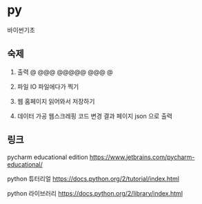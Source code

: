 py
==

바이썬기초

## 숙제

1. 출력
@
@@@
@@@@@
@@@
@

2. 파일 IO
파일에다가 찍기

3. 웹
홈페이지 읽어와서 저장하기

4. 데이터 가공
웹스크레핑 코드 변경
결과 페이지
json 으로 출력


## 링크
pycharm educational edition
https://www.jetbrains.com/pycharm-educational/

python 튜터리얼
https://docs.python.org/2/tutorial/index.html

python 라이브러리
https://docs.python.org/2/library/index.html
